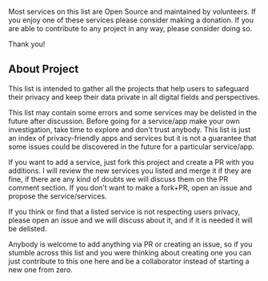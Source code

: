 Most services on this list are Open Source and maintained by volunteers. If you enjoy one of these services please consider making a donation. If you are able to contribute to any project in any way, please consider doing so.

Thank you!

## About Project
This list is intended to gather all the projects that help users to safeguard their privacy and keep their data private in all digital fields and perspectives.

This list may contain some errors and some services may be delisted in the future after discussion. Before going for a service/app make your own investigation, take time to explore and don't trust anybody. This list is just an index of privacy-friendly apps and services but it is not a guarantee that some issues could be discovered in the future for a particular service/app.

If you want to add a service, just fork this project and create a PR with you additions. I will review the new services you listed and merge it if they are fine, if there are any kind of doubts we will discuss them on the PR comment section. If you don't want to make a fork+PR, open an issue and propose the service/services.

If you think or find that a listed service is not respecting users privacy, please open an issue and we will discuss about it, and if it is needed it will be delisted.

Anybody is welcome to add anything via PR or creating an issue, so if you stumble across this list and you were thinking about creating one you can just contribute to this one here and be a collaborator instead of starting a new one from zero.
